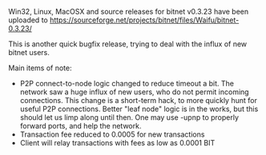 Win32, Linux, MacOSX and source releases for bitnet v0.3.23 have been uploaded to
https://sourceforge.net/projects/bitnet/files/Waifu/bitnet-0.3.23/

This is another quick bugfix release, trying to deal with the influx of new bitnet users.

Main items of note:

* P2P connect-to-node logic changed to reduce timeout a bit.  The network saw a huge influx of new users, who do not permit incoming connections.  This change is a short-term hack, to more quickly hunt for useful P2P connections.  Better "leaf node" logic is in the works, but this should let us limp along until then.  One may use -upnp to properly forward ports, and help the network.
* Transaction fee reduced to 0.0005 for new transactions
* Client will relay transactions with fees as low as 0.0001 BIT
